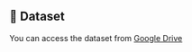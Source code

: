 ## 📁 Dataset

You can access the dataset from [Google Drive](https://drive.google.com/drive/folders/1XNjCigjjdHpR76pE5rZwdKTW8GrsNX0K?usp=sharing)
